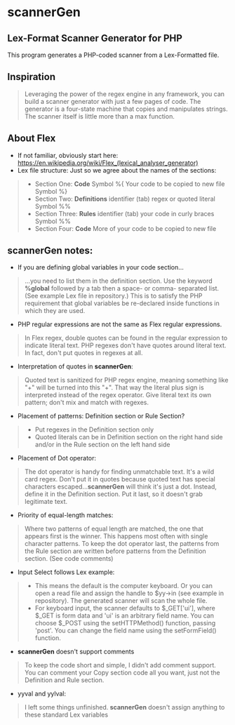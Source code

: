 # scannerGen
## Lex-Format Scanner Generator for PHP
This program generates a PHP-coded scanner from a Lex-Formatted file.
## Inspiration
> Leveraging the power of the regex engine in any framework, you can build a scanner generator with just a few pages of code.  The generator is a four-state machine that copies and manipulates strings.  The scanner itself is little more than a max function.
## About Flex
* If not familiar, obviously start here:  https://en.wikipedia.org/wiki/Flex_(lexical_analyser_generator)
* Lex file structure:  Just so we agree about the names of the sections:
> * Section One: **Code**
> Symbol %{
Your code to be copied to new file
Symbol %}
> * Section Two: **Definitions**
> identifier	(tab) regex or quoted literal
Symbol %%
>* Section Three: **Rules**
	identifier	(tab) your code in curly braces
Symbol %% 
>* Section Four: **Code**
	More of your  code to be copied to new file
## scannerGen notes:
* If you are defining global variables in your code section...  
> ...you need to list them in the definition section.  Use the keyword **%global** followed by a tab then a space- or comma- separated list. (See example Lex file in repository.)  This is to satisfy the PHP requirement that global variables be re-declared inside functions in which they are used.
* PHP regular expressions are not the same as Flex regular expressions.
> In Flex regex, double quotes can be found in the regular expression to indicate literal text.  PHP regexes don't have quotes around literal text.  In fact, don't put quotes in regexes at all.
* Interpretation of quotes in **scannerGen**:
>Quoted text is sanitized for PHP regex engine, meaning something like "+" will be turned into this "\+".  That way the literal plus sign is interpreted instead of the regex operator.  Give literal text its own pattern; don't mix and match with regexes.
* Placement of patterns: Definition section or Rule Section?
>* Put regexes in the Definition section only
>* Quoted literals can be in Definition section on the right hand side and/or in the Rule section on the left hand side
* Placement of Dot operator:
> The dot operator is handy for finding unmatchable text.  It's a wild card regex.  Don't put it in quotes because quoted text has special characters escaped...**scannerGen** will think it's just a dot.  Instead, define it in the Definition section.  Put it last, so it doesn't grab legitimate text.
* Priority of equal-length matches:
> Where two patterns of equal length are matched, the one that appears first is the winner.  This happens most often with single character patterns.  To keep the dot operator last, the patterns from the Rule section are written before patterns from the Definition section. (See code comments)
* Input Select follows Lex example:
>* This means the default is the computer keyboard.  Or you can open a read file and assign the handle to $yy->in (see example in repository).  The generated scanner  will scan the whole file.
>* For keyboard input, the scanner defaults to $_GET['ui'], where $_GET is form data and 'ui' is an arbitrary field name.  You can choose $_POST using the setHTTPMethod() function, passing 'post'.  You can change the field name using the setFormField() function.
* **scannerGen** doesn't support comments
> To keep the code short and simple, I didn't add comment support.  You can comment your Copy section code all you want, just not the Definition and Rule section.
* yyval and yylval:
> I left some things unfinished. **scannerGen** doesn't assign anything to these standard Lex variables
